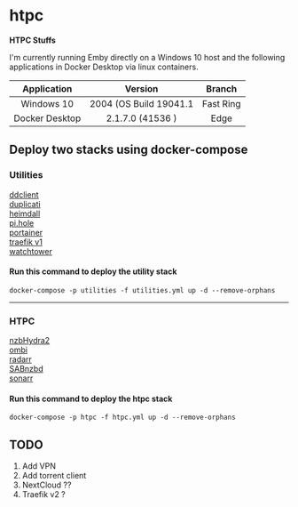 # htpc
**HTPC Stuffs**

I'm currently running Emby directly on a Windows 10 host and the following applications in Docker Desktop via linux containers.</br>

| Application | Version | Branch |
| :---: | :---: | :---: |
| Windows 10 | 2004 (OS Build 19041.1 | Fast Ring |
| Docker Desktop | 2.1.7.0 (41536 ) | Edge |

## Deploy two stacks using docker-compose

### Utilities
[ddclient](https://hub.docker.com/r/linuxserver/ddclient "ddclient")</br>
[duplicati](https://hub.docker.com/r/linuxserver/duplicati "Duplicati")</br>
[heimdall](https://hub.docker.com/r/linuxserver/heimdall "Heimdall")</br>
[pi.hole](https://hub.docker.com/r/pihole/pihole "pi.hole")</br>
[portainer](https://hub.docker.com/r/portainer/portainer "Portainer")</br>
[traefik v1](https://hub.docker.com/_/traefik "Traefik")</br>
[watchtower](https://hub.docker.com/r/containrrr/watchtower "Watchtower")</br>
#### Run this command to deploy the utility stack</br>
`docker-compose -p utilities -f utilities.yml up -d --remove-orphans`</br>

---

### HTPC
[nzbHydra2](https://hub.docker.com/r/linuxserver/hydra2 "NZBHydra2")</br>
[ombi](https://hub.docker.com/r/linuxserver/ombi "Ombi")</br>
[radarr](https://hub.docker.com/r/linuxserver/radarr "Radarr")</br>
[SABnzbd](https://hub.docker.com/r/linuxserver/sabnzbd "SABnzbd")</br>
[sonarr](https://hub.docker.com/r/linuxserver/sonarr "Sonarr")</br>
#### Run this command to deploy the htpc stack
`docker-compose -p htpc -f htpc.yml up -d --remove-orphans`  

## TODO
1. Add VPN
2. Add torrent client
3. NextCloud ??
4. Traefik v2 ?
